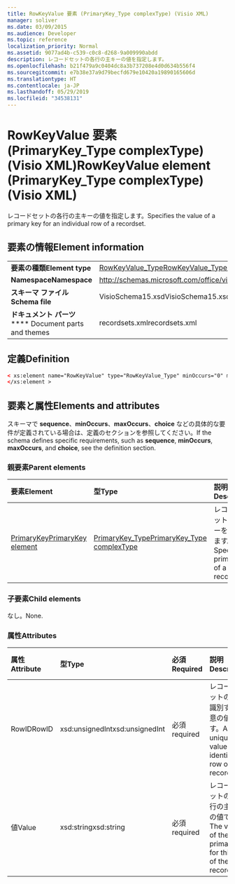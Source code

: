 ```yaml
---
title: RowKeyValue 要素 (PrimaryKey_Type complexType) (Visio XML)
manager: soliver
ms.date: 03/09/2015
ms.audience: Developer
ms.topic: reference
localization_priority: Normal
ms.assetid: 9077ad4b-c539-c0c8-d268-9a009990abdd
description: レコードセットの各行の主キーの値を指定します。
ms.openlocfilehash: b21f479a9c0404dc8a3b737208e4d0d634b556f4
ms.sourcegitcommit: e7b38e37a9d79becfd679e10420a19890165606d
ms.translationtype: HT
ms.contentlocale: ja-JP
ms.lasthandoff: 05/29/2019
ms.locfileid: "34538131"
---
```

# <a name="rowkeyvalue-element-primarykey_type-complextype-visio-xml"></a><span data-ttu-id="4d6a4-103">RowKeyValue 要素 (PrimaryKey_Type complexType) (Visio XML)</span><span class="sxs-lookup"><span data-stu-id="4d6a4-103">RowKeyValue element (PrimaryKey_Type complexType) (Visio XML)</span></span>

<span data-ttu-id="4d6a4-104">レコードセットの各行の主キーの値を指定します。</span><span class="sxs-lookup"><span data-stu-id="4d6a4-104">Specifies the value of a primary key for an individual row of a recordset.</span></span>
  
## <a name="element-information"></a><span data-ttu-id="4d6a4-105">要素の情報</span><span class="sxs-lookup"><span data-stu-id="4d6a4-105">Element information</span></span>

|||
|:-----|:-----|
|<span data-ttu-id="4d6a4-106">**要素の種類**</span><span class="sxs-lookup"><span data-stu-id="4d6a4-106">**Element type**</span></span> <br/> |[<span data-ttu-id="4d6a4-107">RowKeyValue_Type</span><span class="sxs-lookup"><span data-stu-id="4d6a4-107">RowKeyValue_Type complexType</span></span>](rowkeyvalue_type-complextypevisio-xml.md) <br/> |
|<span data-ttu-id="4d6a4-108">**Namespace**</span><span class="sxs-lookup"><span data-stu-id="4d6a4-108">**Namespace**</span></span> <br/> |http://schemas.microsoft.com/office/visio/2012/main  <br/> |
|<span data-ttu-id="4d6a4-109">**スキーマ ファイル**</span><span class="sxs-lookup"><span data-stu-id="4d6a4-109">**Schema file**</span></span> <br/> |<span data-ttu-id="4d6a4-110">VisioSchema15.xsd</span><span class="sxs-lookup"><span data-stu-id="4d6a4-110">VisioSchema15.xsd</span></span>  <br/> |
|<span data-ttu-id="4d6a4-111">**ドキュメント パーツ**</span><span class="sxs-lookup"><span data-stu-id="4d6a4-111">\*\*\*\* Document parts and themes</span></span> <br/> |<span data-ttu-id="4d6a4-112">recordsets.xml</span><span class="sxs-lookup"><span data-stu-id="4d6a4-112">recordsets.xml</span></span>  <br/> |
   
## <a name="definition"></a><span data-ttu-id="4d6a4-113">定義</span><span class="sxs-lookup"><span data-stu-id="4d6a4-113">Definition</span></span>

```XML
< xs:element name="RowKeyValue" type="RowKeyValue_Type" minOccurs="0" maxOccurs="unbounded" >
</xs:element >
```

## <a name="elements-and-attributes"></a><span data-ttu-id="4d6a4-114">要素と属性</span><span class="sxs-lookup"><span data-stu-id="4d6a4-114">Elements and attributes</span></span>

<span data-ttu-id="4d6a4-115">スキーマで **sequence**、**minOccurs**、**maxOccurs**、**choice** などの具体的な要件が定義されている場合は、定義のセクションを参照してください。</span><span class="sxs-lookup"><span data-stu-id="4d6a4-115">If the schema defines specific requirements, such as **sequence**, **minOccurs**,
    **maxOccurs**, and
    **choice**, see the definition section.</span></span> 
  
### <a name="parent-elements"></a><span data-ttu-id="4d6a4-116">親要素</span><span class="sxs-lookup"><span data-stu-id="4d6a4-116">Parent elements</span></span>

|<span data-ttu-id="4d6a4-117">**要素**</span><span class="sxs-lookup"><span data-stu-id="4d6a4-117">**Element**</span></span>|<span data-ttu-id="4d6a4-118">**型**</span><span class="sxs-lookup"><span data-stu-id="4d6a4-118">**Type**</span></span>|<span data-ttu-id="4d6a4-119">**説明**</span><span class="sxs-lookup"><span data-stu-id="4d6a4-119">**Description**</span></span>|
|:-----|:-----|:-----|
|[<span data-ttu-id="4d6a4-120">PrimaryKey</span><span class="sxs-lookup"><span data-stu-id="4d6a4-120">PrimaryKey element</span></span>](primarykey-element-datarecordset_type-complextypevisio-xml.md) <br/> |[<span data-ttu-id="4d6a4-121">PrimaryKey_Type</span><span class="sxs-lookup"><span data-stu-id="4d6a4-121">PrimaryKey_Type complexType</span></span>](primarykey_type-complextypevisio-xml.md) <br/> |<span data-ttu-id="4d6a4-122">レコードセットの主キーを指定します。</span><span class="sxs-lookup"><span data-stu-id="4d6a4-122">Specifies a primary key of a recordset.</span></span>  <br/> |
   
### <a name="child-elements"></a><span data-ttu-id="4d6a4-123">子要素</span><span class="sxs-lookup"><span data-stu-id="4d6a4-123">Child elements</span></span>

<span data-ttu-id="4d6a4-124">なし。</span><span class="sxs-lookup"><span data-stu-id="4d6a4-124">None.</span></span>
  
### <a name="attributes"></a><span data-ttu-id="4d6a4-125">属性</span><span class="sxs-lookup"><span data-stu-id="4d6a4-125">Attributes</span></span>

|<span data-ttu-id="4d6a4-126">**属性**</span><span class="sxs-lookup"><span data-stu-id="4d6a4-126">**Attribute**</span></span>|<span data-ttu-id="4d6a4-127">**型**</span><span class="sxs-lookup"><span data-stu-id="4d6a4-127">**Type**</span></span>|<span data-ttu-id="4d6a4-128">**必須**</span><span class="sxs-lookup"><span data-stu-id="4d6a4-128">**Required**</span></span>|<span data-ttu-id="4d6a4-129">**説明**</span><span class="sxs-lookup"><span data-stu-id="4d6a4-129">**Description**</span></span>|<span data-ttu-id="4d6a4-130">**可能な値**</span><span class="sxs-lookup"><span data-stu-id="4d6a4-130">**Possible values**</span></span>|
|:-----|:-----|:-----|:-----|:-----|
|<span data-ttu-id="4d6a4-131">RowID</span><span class="sxs-lookup"><span data-stu-id="4d6a4-131">RowID</span></span>  <br/> |<span data-ttu-id="4d6a4-132">xsd:unsignedInt</span><span class="sxs-lookup"><span data-stu-id="4d6a4-132">xsd:unsignedInt</span></span>  <br/> |<span data-ttu-id="4d6a4-133">必須</span><span class="sxs-lookup"><span data-stu-id="4d6a4-133">required</span></span>  <br/> |<span data-ttu-id="4d6a4-134">レコードセットの行を識別する一意の値です。</span><span class="sxs-lookup"><span data-stu-id="4d6a4-134">A unique value that identifies a row of a recordset.</span></span>  <br/> |<span data-ttu-id="4d6a4-135">xsd:unsignedInt 型の値。</span><span class="sxs-lookup"><span data-stu-id="4d6a4-135">Values of the xsd:unsignedInt type.</span></span>  <br/> |
|<span data-ttu-id="4d6a4-136">値</span><span class="sxs-lookup"><span data-stu-id="4d6a4-136">Value</span></span>  <br/> |<span data-ttu-id="4d6a4-137">xsd:string</span><span class="sxs-lookup"><span data-stu-id="4d6a4-137">xsd:string</span></span>  <br/> |<span data-ttu-id="4d6a4-138">必須</span><span class="sxs-lookup"><span data-stu-id="4d6a4-138">required</span></span>  <br/> |<span data-ttu-id="4d6a4-139">レコードセットのこの行の主キーの値です。</span><span class="sxs-lookup"><span data-stu-id="4d6a4-139">The value of the primary key for this row of the recordset.</span></span>  <br/> |<span data-ttu-id="4d6a4-140">xsd:string 型の値。</span><span class="sxs-lookup"><span data-stu-id="4d6a4-140">Values of the xsd:string type.</span></span>  <br/> |
   

